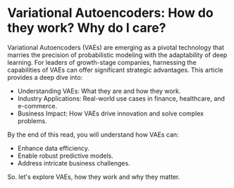 # Variational Autoencoders: How do they work? Why do I care?

Variational Autoencoders (VAEs) are emerging as a pivotal technology that marries the precision of probabilistic modeling with the adaptability of deep learning. For leaders of growth-stage companies, harnessing the capabilities of VAEs can offer significant strategic advantages. This article provides a deep dive into:

* Understanding VAEs: What they are and how they work.
* Industry Applications: Real-world use cases in finance, healthcare, and e-commerce.
* Business Impact: How VAEs drive innovation and solve complex problems.

By the end of this read, you will understand how VAEs can:

* Enhance data efficiency.
* Enable robust predictive models.
* Address intricate business challenges.

So. let's explore VAEs, how they work and why they matter.
